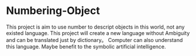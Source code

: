 # Numbering-Object
This project is aim to use number to descript objects in this world, not any existed language. 
This project will create a new language without Ambiguity and can be translated just by dictionary。
Computer can also understand this language.
Maybe benefit to the symbolic artificial intelligence.

